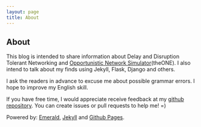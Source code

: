 ```yaml
---
layout: page
title: About
---
```

## About

This blog is intended to share information about Delay and Disruption Tolerant Networking and [Opportunistic Network Simulator](http://www.netlab.tkk.fi/tutkimus/dtn/theone/)(theONE).
I also intend to talk about my finds using Jekyll, Flask, Django and others.

I ask the readers in advance to excuse me about possible grammar errors. I hope to improve my English skill.

If you have free time, I would appreciate receive feedback at my [github repository](https://github.com/julianofischer/julianofischer.github.io). You can create issues or pull requests to help me! =)

Powered by: 
[Emerald](https://github.com/KingFelix/emerald/), [Jekyll](https://jekyllrb.com) and [Github Pages](https://pages.github.com).

<!---
## About me
<div>
</div>
![Linkedin](/img/linkedin.svg)
-->
